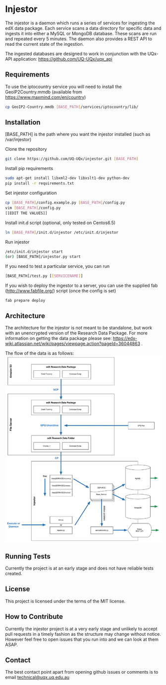 Injestor
========
The injestor is a daemon which runs a series of services for ingesting the edX data package.
Each service scans a data directory for specific data and ingests it into either a MySQL or MongoDB
database.  These scans are run and repeated every 5 minutes.  The daemon also provides a REST API to
read the current state of the ingestion.  

The ingested databases are designed to work in conjunction with the UQx-API application: https://github.com/UQ-UQx/uqx_api


Requirements
---------------------
To use the iptocountry service you will need to install the GeoIP2Country.mmdb (available from https://www.maxmind.com/en/country)
```bash
cp GeoIP2-Country.mmdb [BASE_PATH]/services/iptocountry/lib/
```

Installation
---------------------
[BASE_PATH] is the path where you want the injestor installed (such as /var/injestor)

Clone the repository
```bash
git clone https://github.com/UQ-UQx/injestor.git [BASE_PATH]
```
Install pip requirements
```bash
sudo apt-get install libxml2-dev libxslt1-dev python-dev
pip install -r requirements.txt
```
Set injestor configuration
```bash
cp [BASE_PATH]/config.example.py [BASE_PATH]/config.py
vim [BASE_PATH]/config.py
[[EDIT THE VALUES]]
```
Install init.d script (optional, only tested on Centos6.5)
```bash
ln [BASE_PATH]/init.d/injestor /etc/init.d/injestor
```
Run injestor
```bash
/etc/init.d/injestor start
(or) [BASE_PATH]/injestor.py start
```
If you need to test a particular service, you can run
```bash
[BASE_PATH]/test.py [[SERVICENAME]]
```
If you wish to deploy the ingestor to a server, you can use the supplied fab (http://www.fabfile.org/) script (once the config is set)
```
fab prepare deploy
```

Architecture
---------------------
The architecture for the injestor is not meant to be standalone, but work with an unencrypted version of the Research Data Package.
For more information on getting the data package please see: https://edx-wiki.atlassian.net/wiki/pages/viewpage.action?pageId=36044863 .

The flow of the data is as follows:
![Injestor Architecture](/README_ARCHITECTURE_IMAGE.png?raw=true "Injestor Architecture")

Running Tests
---------------------
Currently the project is at an early stage and does not have reliable tests created.

License
---------------------
This project is licensed under the terms of the MIT license.

How to Contribute
---------------------
Currently the injestor project is at a very early stage and unlikely to accept pull requests
in a timely fashion as the structure may change without notice.
However feel free to open issues that you run into and we can look at them ASAP.

Contact
---------------------
The best contact point apart from opening github issues or comments is to email 
technical@uqx.uq.edu.au
